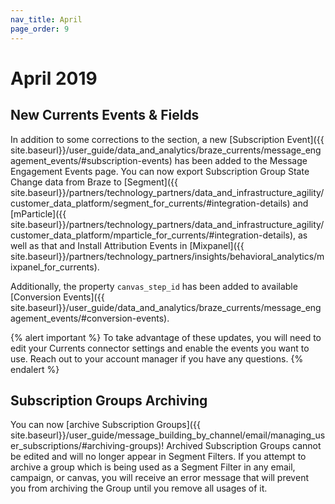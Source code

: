 ```yaml
---
nav_title: April
page_order: 9
---
```


# April 2019

## New Currents Events & Fields

In addition to some corrections to the section, a new [Subscription Event]({{ site.baseurl}}/user_guide/data_and_analytics/braze_currents/message_engagement_events/#subscription-events) has been added to the Message Engagement Events page. You can now export Subscription Group State Change data from Braze to [Segment]({{ site.baseurl}}/partners/technology_partners/data_and_infrastructure_agility/customer_data_platform/segment_for_currents/#integration-details) and [mParticle]({{ site.baseurl}}/partners/technology_partners/data_and_infrastructure_agility/customer_data_platform/mparticle_for_currents/#integration-details), as well as that and Install Attribution Events in [Mixpanel]({{ site.baseurl}}/partners/technology_partners/insights/behavioral_analytics/mixpanel_for_currents).

Additionally, the property `canvas_step_id` has been added to available [Conversion Events]({{ site.baseurl}}/user_guide/data_and_analytics/braze_currents/message_engagement_events/#conversion-events).

{% alert important %}
To take advantage of these updates, you will need to edit your Currents connector settings and enable the events you want to use. Reach out to your account manager if you have any questions.
{% endalert %}

## Subscription Groups Archiving

You can now [archive Subscription Groups]({{ site.baseurl}}/user_guide/message_building_by_channel/email/managing_user_subscriptions/#archiving-groups)! Archived Subscription Groups cannot be edited and will no longer appear in Segment Filters.  If you attempt to archive a group which is being used as a Segment Filter in any email, campaign, or canvas, you will receive an error message that will prevent you from archiving the Group until you remove all usages of it.
